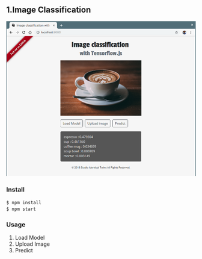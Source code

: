 ## 1.Image Classification

![ScreenShot1](1_image_classification/static/img/Screenshot_1.png)

### Install

```bash
$ npm install
$ npm start
```

### Usage

1. Load Model
2. Upload Image
3. Predict
